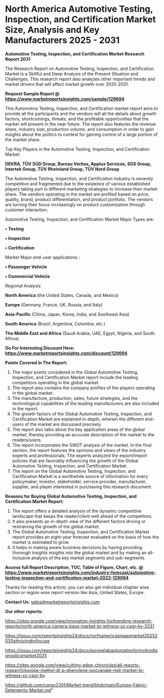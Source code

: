 # North America Automotive Testing, Inspection, and Certification Market Size, Analysis and Key Manufacturers 2025 - 2031

<strong>Automotive Testing, Inspection, and Certification Market Research Report 2031</strong>

The Research Report on Automotive Testing, Inspection, and Certification Market is a Skillful and Deep Analysis of the Present Situation and Challenges. This research report also analyzes other important trends and market drivers that will affect market growth over 2025-2031.

<strong>Request Sample Report @ <a href=https://www.marketreportsinsights.com/sample/129694>https://www.marketreportsinsights.com/sample/129694</a></strong>

This Automotive Testing, Inspection, and Certification market report aims to provide all the participants and the vendors will all the details about growth factors, shortcomings, threats, and the profitable opportunities that the market will present in the near future. The report also features the revenue share, industry size, production volume, and consumption in order to gain insights about the politics to contest for gaining control of a large portion of the market share.

Top Key Players in the Automotive Testing, Inspection, and Certification Market:

<strong>DEKRA, TÜV SÜD Group, Bureau Veritas, Applus Services, SGS Group, Intertek Group, TÜV Rheinland Group, TÜV Nord Group</strong>

The Automotive Testing, Inspection, and Certification Industry is severely competitive and fragmented due to the existence of various established players taking part in different marketing strategies to increase their market share. The vendors operating in the market are profiled based on price, quality, brand, product differentiation, and product portfolio. The vendors are turning their focus increasingly on product customization through customer interaction.

Automotive Testing, Inspection, and Certification Market Major Types are:

<strong>• Testing

• Inspection

• Certification</strong>

Market Major end-user applications :

<strong>• Passenger Vehicle

• Commercial Vehicle</strong>

Regional Analysis

</u><strong><b>North America</b></strong> (the United States, Canada, and Mexico)

<strong><b>Europe </b></strong>(Germany, France, UK, Russia, and Italy)

<strong><b>Asia-Pacific</b></strong> (China, Japan, Korea, India, and Southeast Asia)

<strong><b>South America</b></strong> (Brazil, Argentina, Colombia, etc.)

<strong><b>The Middle East and Africa</b></strong> (Saudi Arabia, UAE, Egypt, Nigeria, and South Africa)

<strong>Go For Interesting Discount Here: <a href=https://www.marketreportsinsights.com/discount/129694>https://www.marketreportsinsights.com/discount/129694</a></strong>

<strong>Points Covered in The Report:</strong>
<ol>
  <li>The major points considered in the Global Automotive Testing, Inspection, and Certification Market report include the leading competitors operating in the global market.</li>
  <li>The report also contains the company profiles of the players operating in the global market.</li>
  <li>The manufacture, production, sales, future strategies, and the technological capabilities of the leading manufacturers are also included in the report.</li>
  <li>The growth factors of the Global Automotive Testing, Inspection, and Certification Market are explained in-depth, wherein the different end-users of the market are discussed precisely.</li>
  <li>The report also talks about the key application areas of the global market, thereby providing an accurate description of the market to the readers/users.</li>
  <li>The report incorporates the SWOT analysis of the market. In the final section, the report features the opinions and views of the industry experts and professionals. The experts analyzed the export/import policies that are favorably influencing the growth of the Global Automotive Testing, Inspection, and Certification Market.</li>
  <li>The report on the Global Automotive Testing, Inspection, and Certification Market is a worthwhile source of information for every policymaker, investor, stakeholder, service provider, manufacturer, supplier, and player interested in purchasing this research document.</li>
</ol>
<strong>Reasons for Buying Global Automotive Testing, Inspection, and Certification Market Report:</strong>

<ol>
  <li>The report offers a detailed analysis of the dynamic competitive landscape that keeps the reader/client well ahead of the competitors.</li>
  <li>It also presents an in-depth view of the different factors driving or restraining the growth of the global market.</li>
  <li>The Global Automotive Testing, Inspection, and Certification Market report provides an eight-year forecast evaluated on the basis of how the market is estimated to grow.</li>
  <li>It helps in making aware business decisions by having providing thorough insights insights into the global market and by making an all-inclusive analysis of the key market segments and sub-segments.</li>
</ol>
<strong>Access full Report Description, TOC, Table of Figure, Chart, etc. @ <a href=https://www.marketreportsinsights.com/industry-forecast/automotive-testing-inspection-and-certification-market-2022-129694>https://www.marketreportsinsights.com/industry-forecast/automotive-testing-inspection-and-certification-market-2022-129694</a></strong>


Thanks for reading this article; you can also get individual chapter wise section or region wise report version like Asia, United States, Europe.

<strong>Contact Us:</strong>
sales@marketreportsinsights.com

<strong>Our other reports:</strong>

<a href=https://sites.google.com/view/innovation-insights-hq/trending-research-reports/north-america-camera-bags-market-to-witness-xx-cagr-by-2031>https://sites.google.com/view/innovation-insights-hq/trending-research-reports/north-america-camera-bags-market-to-witness-xx-cagr-by-2031</a>

<a href=https://issuu.com/reportsinsights24/docs/northamericasigaasmarket20252031isthrivingbyfocuse>https://issuu.com/reportsinsights24/docs/northamericasigaasmarket20252031isthrivingbyfocuse</a>

<a href=https://issuu.com/reportsinsights24/docs/europelabautomationforinvitrodiagnosticsmarket2025>https://issuu.com/reportsinsights24/docs/europelabautomationforinvitrodiagnosticsmarket2025</a>

<a href=https://sites.google.com/view/cutting-edge-chronicles/all-reports-research/europe-methyl-di-p-phenylene-isocyanate-mdi-market-to-witness-xx-cagr-by>https://sites.google.com/view/cutting-edge-chronicles/all-reports-research/europe-methyl-di-p-phenylene-isocyanate-mdi-market-to-witness-xx-cagr-by</a>

<a href=https://github.com/cargo2301/Market-trend/blob/main/Europe-Fabric-Detergents-Market.md>https://github.com/cargo2301/Market-trend/blob/main/Europe-Fabric-Detergents-Market.md</a>"
